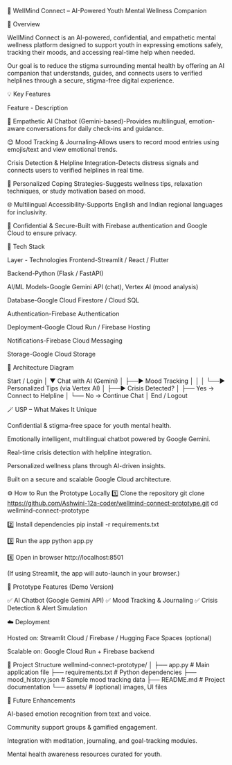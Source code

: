 🌿 WellMind Connect – AI-Powered Youth Mental Wellness Companion

🧠 Overview

WellMind Connect is an AI-powered, confidential, and empathetic mental wellness platform designed to support youth in expressing emotions safely, tracking their moods, and accessing real-time help when needed.

Our goal is to reduce the stigma surrounding mental health by offering an AI companion that understands, guides, and connects users to verified helplines through a secure, stigma-free digital experience.

💡 Key Features

Feature - Description

🤖 Empathetic AI Chatbot (Gemini-based)-Provides multilingual, emotion-aware conversations for daily check-ins and guidance.

😊 Mood Tracking & Journaling-Allows users to record mood entries using emojis/text and view emotional trends.

Crisis Detection & Helpline Integration-Detects distress signals and connects users to verified helplines in real time.

💬 Personalized Coping Strategies-Suggests wellness tips, relaxation techniques, or study motivation based on mood.

🌐 Multilingual Accessibility-Supports English and Indian regional languages for inclusivity.

🔐 Confidential & Secure-Built with Firebase authentication and Google Cloud to ensure privacy.

🚀 Tech Stack

Layer - Technologies
Frontend-Streamlit / React / Flutter

Backend-Python (Flask / FastAPI)

AI/ML Models-Google Gemini API (chat), Vertex AI (mood analysis)

Database-Google Cloud Firestore / Cloud SQL

Authentication-Firebase Authentication

Deployment-Google Cloud Run / Firebase Hosting

Notifications-Firebase Cloud Messaging

Storage-Google Cloud Storage

🧩 Architecture Diagram

Start / Login
      │
      ▼
Chat with AI (Gemini)
      │
      ├──► Mood Tracking
      │         │
      │         └──► Personalized Tips (via Vertex AI)
      │
      ├──► Crisis Detected?
      │       ├── Yes → Connect to Helpline
      │       └── No  → Continue Chat
      │
End / Logout

🪄 USP – What Makes It Unique

Confidential & stigma-free space for youth mental health.

Emotionally intelligent, multilingual chatbot powered by Google Gemini.

Real-time crisis detection with helpline integration.

Personalized wellness plans through AI-driven insights.

Built on a secure and scalable Google Cloud architecture.

⚙️ How to Run the Prototype Locally
1️⃣ Clone the repository
git clone https://github.com/Ashwini-12a-coder/wellmind-connect-prototype.git
cd wellmind-connect-prototype

2️⃣ Install dependencies
pip install -r requirements.txt

3️⃣ Run the app
python app.py

4️⃣ Open in browser
http://localhost:8501


(If using Streamlit, the app will auto-launch in your browser.)

🧪 Prototype Features (Demo Version)

✅ AI Chatbot (Google Gemini API)
✅ Mood Tracking & Journaling
✅ Crisis Detection & Alert Simulation

☁️ Deployment

Hosted on: Streamlit Cloud / Firebase / Hugging Face Spaces (optional)

Scalable on: Google Cloud Run + Firebase backend

📂 Project Structure
wellmind-connect-prototype/
│
├── app.py                     # Main application file
├── requirements.txt            # Python dependencies
├── mood_history.json           # Sample mood tracking data
├── README.md                   # Project documentation
└── assets/                     # (optional) images, UI files

🌱 Future Enhancements

AI-based emotion recognition from text and voice.

Community support groups & gamified engagement.

Integration with meditation, journaling, and goal-tracking modules.

Mental health awareness resources curated for youth.
